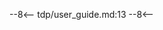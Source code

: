 [//]: # (Is there a reason we use this instead of ../tdp/user_guide.md? the only difference is the Section 18 header and some TDP related sections)
--8<--
tdp/user_guide.md:13
--8<--